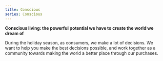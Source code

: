 ```yaml
---
title: Conscious
series: Conscious
---
```


**Conscious living: the powerful potential we have to create the world we dream of**

During the holiday season, as consumers, we make a lot of decisions. We want to help you make the best decisions possible, and work together as a community towards making the world a better place through our purchases.
